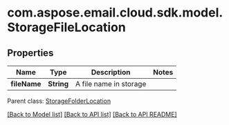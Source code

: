 
# com.aspose.email.cloud.sdk.model.StorageFileLocation

## Properties
Name | Type | Description | Notes
------------ | ------------- | ------------- | -------------
**fileName** | **String** | A file name in storage              | 

 Parent class: [StorageFolderLocation](StorageFolderLocation.md)
    
    


[[Back to Model list]](README.md#documentation-for-models) [[Back to API list]](README.md#documentation-for-api-endpoints) [[Back to API README]](README.md)

